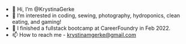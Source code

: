- 👋 Hi, I’m @KrystinaGerke
- 👀 I’m interested in coding, sewing, photography, hydroponics, clean eating, and gaming! 
- 🌱 I finished a fullstack bootcamp at CareerFoundry in Feb 2022. 
- 📫 How to reach me - krystinamgerke@gmail.com

<!---
KrystinaGerke/KrystinaGerke is a ✨ special ✨ repository because its `README.md` (this file) appears on your GitHub profile.
You can click the Preview link to take a look at your changes.
--->
